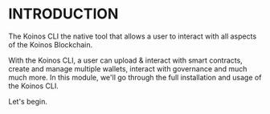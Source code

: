 # INTRODUCTION

The Koinos CLI the native tool that allows a user to interact with all aspects of the Koinos Blockchain. 

With the Koinos CLI, a user can upload & interact with smart contracts, create and manage multiple wallets, interact with governance and much much more. In this module, we'll go through the full installation and usage of the Koinos CLI.

Let's begin.